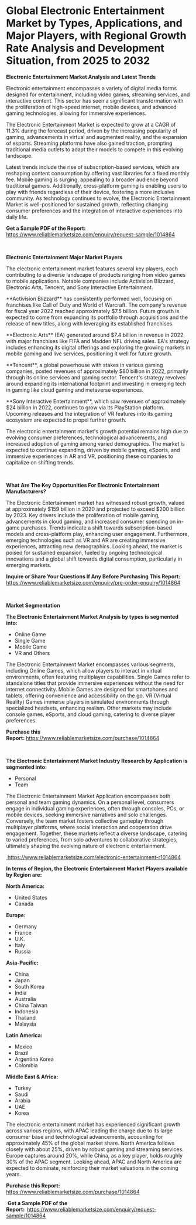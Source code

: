 <p><h1>Global Electronic Entertainment Market by Types, Applications, and Major Players, with Regional Growth Rate Analysis and Development Situation, from 2025 to 2032</h1></p><p><strong>Electronic Entertainment Market Analysis and Latest Trends</strong></p>
<p><p>Electronic entertainment encompasses a variety of digital media forms designed for entertainment, including video games, streaming services, and interactive content. This sector has seen a significant transformation with the proliferation of high-speed internet, mobile devices, and advanced gaming technologies, allowing for immersive experiences.</p><p>The Electronic Entertainment Market is expected to grow at a CAGR of 11.3% during the forecast period, driven by the increasing popularity of gaming, advancements in virtual and augmented reality, and the expansion of esports. Streaming platforms have also gained traction, prompting traditional media outlets to adapt their models to compete in this evolving landscape.</p><p>Latest trends include the rise of subscription-based services, which are reshaping content consumption by offering vast libraries for a fixed monthly fee. Mobile gaming is surging, appealing to a broader audience beyond traditional gamers. Additionally, cross-platform gaming is enabling users to play with friends regardless of their device, fostering a more inclusive community. As technology continues to evolve, the Electronic Entertainment Market is well-positioned for sustained growth, reflecting changing consumer preferences and the integration of interactive experiences into daily life.</p></p>
<p><strong>Get a Sample PDF of the Report:&nbsp;</strong> <a href="https://www.reliablemarketsize.com/enquiry/request-sample/1014864?utm_campaign=2095&utm_medium=2&utm_source=Github&utm_content=ia&utm_term=17042025&utm_id=electronic-entertainment">https://www.reliablemarketsize.com/enquiry/request-sample/1014864</a></p>
<p>&nbsp;</p>
<p><strong>Electronic Entertainment Major Market Players</strong></p>
<p><p>The electronic entertainment market features several key players, each contributing to a diverse landscape of products ranging from video games to mobile applications. Notable companies include Activision Blizzard, Electronic Arts, Tencent, and Sony Interactive Entertainment.</p><p>**Activision Blizzard** has consistently performed well, focusing on franchises like Call of Duty and World of Warcraft. The company's revenue for fiscal year 2022 reached approximately $7.5 billion. Future growth is expected to come from expanding its portfolio through acquisitions and the release of new titles, along with leveraging its established franchises.</p><p>**Electronic Arts** (EA) generated around $7.4 billion in revenue in 2022, with major franchises like FIFA and Madden NFL driving sales. EA's strategy includes enhancing its digital offerings and exploring the growing markets in mobile gaming and live services, positioning it well for future growth.</p><p>**Tencent**, a global powerhouse with stakes in various gaming companies, posted revenues of approximately $80 billion in 2022, primarily through its online services and gaming sector. Tencent's strategy revolves around expanding its international footprint and investing in emerging tech in gaming like cloud gaming and metaverse experiences.</p><p>**Sony Interactive Entertainment**, which saw revenues of approximately $24 billion in 2022, continues to grow via its PlayStation platform. Upcoming releases and the integration of VR features into its gaming ecosystem are expected to propel further growth.</p><p>The electronic entertainment market's growth potential remains high due to evolving consumer preferences, technological advancements, and increased adoption of gaming among varied demographics. The market is expected to continue expanding, driven by mobile gaming, eSports, and immersive experiences in AR and VR, positioning these companies to capitalize on shifting trends.</p></p>
<p>&nbsp;</p>
<p><strong>What Are The Key Opportunities For Electronic Entertainment Manufacturers?</strong></p>
<p><p>The Electronic Entertainment market has witnessed robust growth, valued at approximately $159 billion in 2020 and projected to exceed $200 billion by 2023. Key drivers include the proliferation of mobile gaming, advancements in cloud gaming, and increased consumer spending on in-game purchases. Trends indicate a shift towards subscription-based models and cross-platform play, enhancing user engagement. Furthermore, emerging technologies such as VR and AR are creating immersive experiences, attracting new demographics. Looking ahead, the market is poised for sustained expansion, fueled by ongoing technological innovations and a global shift towards digital consumption, particularly in emerging markets.</p></p>
<p><strong>Inquire or Share Your Questions If Any Before Purchasing This Report:</strong> <a href="https://www.reliablemarketsize.com/enquiry/pre-order-enquiry/1014864?utm_campaign=2095&utm_medium=2&utm_source=Github&utm_content=ia&utm_term=17042025&utm_id=electronic-entertainment">https://www.reliablemarketsize.com/enquiry/pre-order-enquiry/1014864</a></p>
<p>&nbsp;</p>
<p><strong>Market Segmentation</strong></p>
<p><strong>The Electronic Entertainment Market Analysis by types is segmented into:</strong></p>
<p><ul><li>Online Game</li><li>Single Game</li><li>Mobile Game</li><li>VR and Others</li></ul></p>
<p><p>The Electronic Entertainment Market encompasses various segments, including Online Games, which allow players to interact in virtual environments, often featuring multiplayer capabilities. Single Games refer to standalone titles that provide immersive experiences without the need for internet connectivity. Mobile Games are designed for smartphones and tablets, offering convenience and accessibility on the go. VR (Virtual Reality) Games immerse players in simulated environments through specialized headsets, enhancing realism. Other markets may include console games, eSports, and cloud gaming, catering to diverse player preferences.</p></p>
<p><strong>Purchase this Report:&nbsp;</strong><a href="https://www.reliablemarketsize.com/purchase/1014864?utm_campaign=2095&utm_medium=2&utm_source=Github&utm_content=ia&utm_term=17042025&utm_id=electronic-entertainment">https://www.reliablemarketsize.com/purchase/1014864</a></p>
<p>&nbsp;</p>
<p><strong>The Electronic Entertainment Market Industry Research by Application is segmented into:</strong></p>
<p><ul><li>Personal</li><li>Team</li></ul></p>
<p><p>The Electronic Entertainment Market Application encompasses both personal and team gaming dynamics. On a personal level, consumers engage in individual gaming experiences, often through consoles, PCs, or mobile devices, seeking immersive narratives and solo challenges. Conversely, the team market fosters collective gameplay through multiplayer platforms, where social interaction and cooperation drive engagement. Together, these markets reflect a diverse landscape, catering to varied preferences, from solo adventures to collaborative strategies, ultimately shaping the evolving nature of electronic entertainment.</p></p>
<p><a href="https://www.reliablemarketsize.com/electronic-entertainment-r1014864?utm_campaign=2095&utm_medium=2&utm_source=Github&utm_content=ia&utm_term=17042025&utm_id=electronic-entertainment">&nbsp;https://www.reliablemarketsize.com/electronic-entertainment-r1014864</a></p>
<p><strong>In terms of Region, the Electronic Entertainment Market Players available by Region are:</strong></p>
<p>
    <p> <strong> North America: </strong>
        <ul>
            <li>United States</li>
            <li>Canada</li>
        </ul>
        </p> 
    <p> <strong> Europe: </strong>
        <ul>
            <li>Germany</li>
            <li>France</li>
            <li>U.K.</li>
            <li>Italy</li>
            <li>Russia</li>
        </ul>
        </p> 
    <p> <strong> Asia-Pacific: </strong>
        <ul>
            <li>China</li>
            <li>Japan</li>
            <li>South Korea</li>
            <li>India</li>
            <li>Australia</li>
            <li>China Taiwan</li>
            <li>Indonesia</li>
            <li>Thailand</li>
            <li>Malaysia</li>
        </ul>
        </p> 
    <p> <strong> Latin America: </strong>
        <ul>
            <li>Mexico</li>
            <li>Brazil</li>
            <li>Argentina Korea</li>
            <li>Colombia</li>
        </ul>
        </p> 
    <p> <strong> Middle East & Africa: </strong>
        <ul>
            <li>Turkey</li>
            <li>Saudi</li>
            <li>Arabia</li>
            <li>UAE</li>
            <li>Korea</li>
        </ul>
    </p>
    </p>
<p><p>The electronic entertainment market has experienced significant growth across various regions, with APAC leading the charge due to its large consumer base and technological advancements, accounting for approximately 45% of the global market share. North America follows closely with about 25%, driven by robust gaming and streaming services. Europe captures around 20%, while China, as a key player, holds roughly 30% of the APAC segment. Looking ahead, APAC and North America are expected to dominate, reinforcing their market valuations in the coming years.</p></p>
<p><strong>Purchase this Report: </strong><a href="https://www.reliablemarketsize.com/purchase/1014864?utm_campaign=2095&utm_medium=2&utm_source=Github&utm_content=ia&utm_term=17042025&utm_id=electronic-entertainment">https://www.reliablemarketsize.com/purchase/1014864</a></p>
<p>&nbsp;<strong>Get a Sample PDF of the Report:&nbsp;&nbsp;</strong><a href="https://www.reliablemarketsize.com/enquiry/request-sample/1014864?utm_campaign=2095&utm_medium=2&utm_source=Github&utm_content=ia&utm_term=17042025&utm_id=electronic-entertainment">https://www.reliablemarketsize.com/enquiry/request-sample/1014864</a></p>
<p><strong></strong></p>
<p><p></p><p></p><p></p></p>
